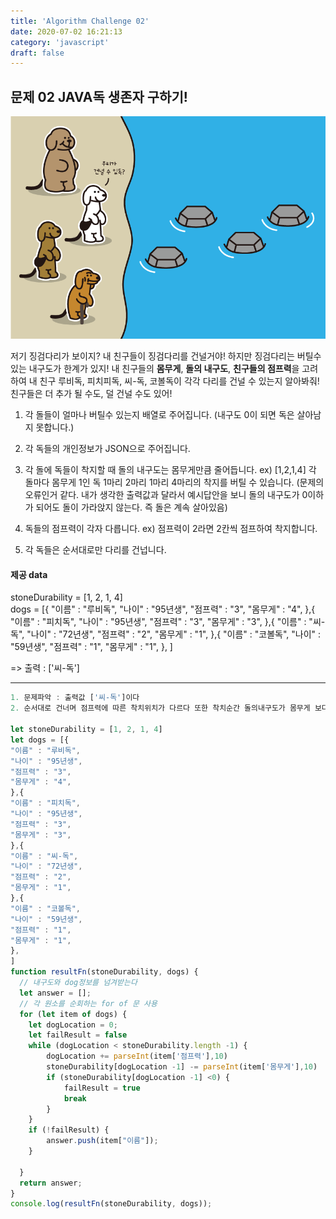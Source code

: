 ```yaml
---
title: 'Algorithm Challenge 02'
date: 2020-07-02 16:21:13
category: 'javascript'
draft: false
---
```


## 문제 02 JAVA독 생존자 구하기!

![](./images/javadog.png)

저기 징검다리가 보이지? 내 친구들이 징검다리를 건널거야! 하지만 징검다리는 버틸수 있는 내구도가 한계가 있지! 내 친구들의 **몸무게**, **돌의 내구도**, **친구들의 점프력**을 고려하여 내 친구 루비독, 피치피독, 씨-독, 코볼독이 각각 다리를 건널 수 있는지 알아봐줘! 친구들은 더 추가 될 수도, 덜 건널 수도 있어!

1. 각 돌들이 얼마나 버틸수 있는지 배열로 주어집니다. (내구도 0이 되면 독은 살아남지 못합니다.)

2. 각 독들의 개인정보가 JSON으로 주어집니다.

3. 각 돌에 독들이 착지할 때 돌의 내구도는 몸무게만큼 줄어듭니다.
   ex) [1,2,1,4] 각 돌마다 몸무게 1인 독 1마리 2마리 1마리 4마리의 착지를 버틸 수 있습니다.
   (문제의 오류인거 같다. 내가 생각한 출력값과 달라서 예시답안을 보니 돌의 내구도가 0이하가 되어도 돌이 가라앉지 않는다. 즉 돌은 계속
   살아있음)

4. 독들의 점프력이 각자 다릅니다.
   ex) 점프력이 2라면 2칸씩 점프하여 착지합니다.

5. 각 독들은 순서대로만 다리를 건넙니다.

#### 제공 data

stoneDurability = [1, 2, 1, 4] <br />
dogs = [{
"이름" : "루비독",
"나이" : "95년생",
"점프력" : "3",
"몸무게" : "4",
},{
"이름" : "피치독",
"나이" : "95년생",
"점프력" : "3",
"몸무게" : "3",
},{
"이름" : "씨-독",
"나이" : "72년생",
"점프력" : "2",
"몸무게" : "1",
},{
"이름" : "코볼독",
"나이" : "59년생",
"점프력" : "1",
"몸무게" : "1",
},
]

=> 출력 : ['씨-독']

---

```jsx
1. 문제파악 : 출력값 ['씨-독']이다
2. 순서대로 건너며 점프력에 따른 착치위치가 다르다 또한 착치순간 돌의내구도가 몸무게 보다 낮으면 빠져 죽는다.

let stoneDurability = [1, 2, 1, 4]
let dogs = [{
"이름" : "루비독",
"나이" : "95년생",
"점프력" : "3",
"몸무게" : "4",
},{
"이름" : "피치독",
"나이" : "95년생",
"점프력" : "3",
"몸무게" : "3",
},{
"이름" : "씨-독",
"나이" : "72년생",
"점프력" : "2",
"몸무게" : "1",
},{
"이름" : "코볼독",
"나이" : "59년생",
"점프력" : "1",
"몸무게" : "1",
},
]
function resultFn(stoneDurability, dogs) {
  // 내구도와 dog정보를 넘겨받는다
  let answer = [];
  // 각 원소를 순회하는 for of 문 사용
  for (let item of dogs) {
    let dogLocation = 0;
    let failResult = false
    while (dogLocation < stoneDurability.length -1) {
        dogLocation += parseInt(item['점프력'],10)
        stoneDurability[dogLocation -1] -= parseInt(item['몸무게'],10)
        if (stoneDurability[dogLocation -1] <0) {
            failResult = true
            break
        }
    }
    if (!failResult) {
        answer.push(item["이름"]);
    }

  }
  return answer;
}
console.log(resultFn(stoneDurability, dogs));

```
